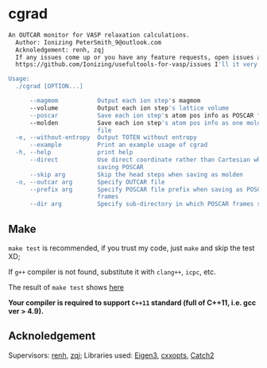 # cgrad

```bash
An OUTCAR monitor for VASP relaxation calculations.
  Author: Ionizing PeterSmith_9@outlook.com
  Acknoledgement: renh, zqj
  If any issues come up or you have any feature requests, open issues at:
  https://github.com/Ionizing/usefultools-for-vasp/issues I'll it very much. ^_^

Usage:
  ./cgrad [OPTION...]

      --magmom           Output each ion step's magmom
      --volume           Output each ion step's lattice volume
      --poscar           Save each ion step's atom pos info as POSCAR frames
      --molden           Save each ion step's atom pos info as one molden
                         file
  -e, --without-entropy  Output TOTEN without entropy
      --example          Print an example usage of cgrad
  -h, --help             print help
      --direct           Use direct coordinate rather than Cartesian when
                         saving POSCAR
      --skip arg         Skip the head steps when saving as molden
  -o, --outcar arg       Specify OUTCAR file
      --prefix arg       Specify POSCAR file prefix when saving as POSCAR
                         frames
      --dir arg          Specify sub-directory in which POSCAR frames saved
```
## Make

`make test` is recommended, if you trust my code, just `make` and skip the test XD;

If `g++` compiler is not found, substitute it with `clang++`, `icpc`, etc.

The result of `make test` shows [here](./grad3/test_result.md)

**Your compiler is required to support `C++11` standard (full of C++11, i.e. gcc ver > 4.9).**

## Acknoledgement
Supervisors: [renh](https://github.com/renh), [zqj](https://github.com/QijingZheng);
Libraries used: [Eigen3](https://eigen.tuxfamily.org), [cxxopts](https://github.com/jarro2783/cxxopts), [Catch2](https://github.com/catchorg/Catch2)